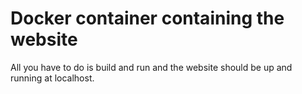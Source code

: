 # Docker container containing the website

All you have to do is build and run and the website should be up and running at localhost.
